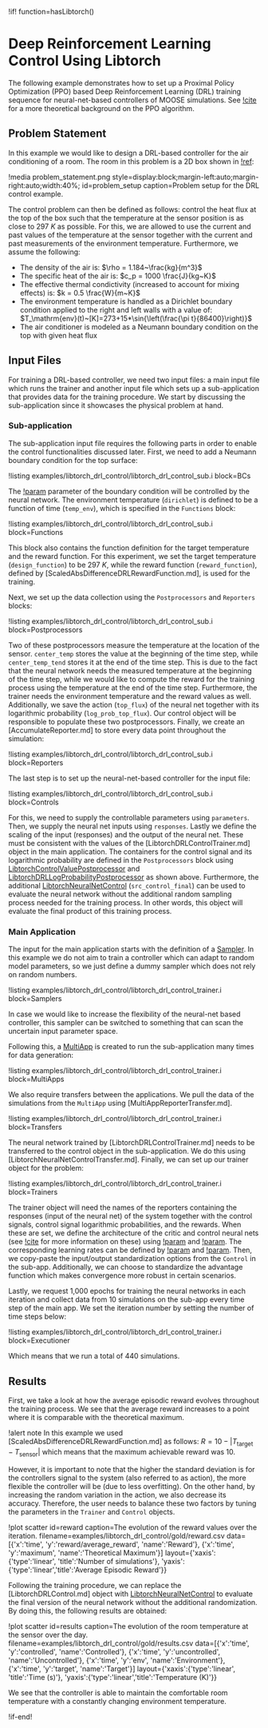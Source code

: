 !if! function=hasLibtorch()
# Deep Reinforcement Learning Control Using Libtorch

The following example demonstrates how to set up a Proximal Policy Optimization (PPO) based 
Deep Reinforcement Learning (DRL) training sequence for neural-net-based controllers of MOOSE simulations. 
See [!cite](schulman2017proximal) for a more theoretical background on the PPO algorithm.

## Problem Statement

In this example we would like to design a DRL-based controller for the air conditioning of a
room. The room in this problem is a 2D box shown in [!ref](problem_setup):

!media problem_statement.png style=display:block;margin-left:auto;margin-right:auto;width:40%;
       id=problem_setup caption=Problem setup for the DRL control example.

The control problem can then be defined as follows: control the heat flux at the top of the box such that
the temperature at the sensor position is as close to $297~K$ as possible. For this, we are allowed to use
the current and past values of the temperature at the sensor together with the current and past measurements
of the environment temperature. Furthermore, we assume the following:

- The density of the air is: $\rho = 1.184~\frac{kg}{m^3}$
- The specific heat of the air is: $c_p = 1000 \frac{J}{kg~K}$
- The effective thermal condictivity (increased to account for mixing effects) is: $k = 0.5 \frac{W}{m~K}$
- The environment temperature is handled as a Dirichlet boundary condition applied 
  to the right and left walls with a value of:
  $T_\mathrm{env}(t)~[K]=273+15*\sin{\left(\frac{\pi t}{86400}\right)}$
- The air conditioner is modeled as a Neumann boundary condition on the top with given heat flux

## Input Files

For training a DRL-based controller, we need two input files: a main input file which runs the
trainer and another input file which sets up a sub-application that provides data for the
training procedure. We start by discussing the sub-application since it showcases the
physical problem at hand.

### Sub-application

The sub-application input file requires the following
parts in order to enable the control functionalities discussed later. First, we need to add
a Neumann boundary condition for the top surface:

!listing examples/libtorch_drl_control/libtorch_drl_control_sub.i block=BCs

The [!param](/BCs/NeumannBC/value) parameter of the boundary condition will
be controlled by the neural network. The environment temperature (`dirichlet`)
is defined to be a function of time (`temp_env`), which is specified in the `Functions` block:

!listing examples/libtorch_drl_control/libtorch_drl_control_sub.i block=Functions

This block also contains the function definition for the target temperature and the reward function.
For this experiment, we set the target temperature (`design_function`) to be $297~K$, while the reward function
(`reward_function`), defined by [ScaledAbsDifferenceDRLRewardFunction.md], is used for the training.

Next, we set up the data collection using the `Postprocessors` and `Reporters` blocks:

!listing examples/libtorch_drl_control/libtorch_drl_control_sub.i block=Postprocessors

Two of these postprocessors measure the temperature at the location of the sensor.
`center_temp` stores the value at the beginning of the time step, while `center_temp_tend` stores it at the end of the
time step. This is due to the fact that the neural network needs the measured temperature at the
beginning of the time step, while we would like to compute the reward for the training process
using the temperature at the end of the time step. Furthermore, the trainer needs the environment temperature
and the reward values as well. Additionally, we save the action (`top_flux`) of the neural net together with its
logarithmic probability (`log_prob_top_flux`). Our control object will be responsible to populate these two postprocessors.
Finally, we create an [AccumulateReporter.md] to store every data point throughout the simulation:

!listing examples/libtorch_drl_control/libtorch_drl_control_sub.i block=Reporters

The last step is to set up the neural-net-based controller for the input file:

!listing examples/libtorch_drl_control/libtorch_drl_control_sub.i block=Controls

For this, we need to supply the controllable parameters using `parameters`.
Then, we supply the neural net inputs using `responses`.
Lastly we define the scaling of the input (responses) and the output
of the neural net. These must be consistent with the values of the [LibtorchDRLControlTrainer.md]
object in the main application.
The containers for the control signal and its logarithmic probability are defined in the `Postprocessors` block
using [LibtorchControlValuePostprocessor](source/libtorch/postprocessors/LibtorchControlValuePostprocessor.md) and
[LibtorchDRLLogProbabilityPostprocessor](source/libtorch/postprocessors/LibtorchDRLLogProbabilityPostprocessor.md) as
shown above.
Furthermore, the additional [LibtorchNeuralNetControl](LibtorchNeuralNetControl.md) (`src_control_final`)
can be used to evaluate the neural network without the additional random
sampling process needed for the training process. In other words, this object will evaluate the
final product of this training process.

### Main Application

The input for the main application starts with the definition of a [Sampler](CartesianProductSampler.md). In this example we
do not aim to train a controller which can adapt to random model parameters, so we just
define a dummy sampler which does not rely on random numbers.

!listing examples/libtorch_drl_control/libtorch_drl_control_trainer.i block=Samplers

In case we would like to increase the flexibility of the neural-net based controller,
this sampler can be switched to something that can scan the uncertain input parameter space.

Following this, a [MultiApp](SamplerFullSolveMultiApp.md) is created to run the sub-application many times for data generation:

!listing examples/libtorch_drl_control/libtorch_drl_control_trainer.i block=MultiApps

We also require transfers between the applications. We pull the data of the
simulations from the `MultiApp` using [MultiAppReporterTransfer.md].

!listing examples/libtorch_drl_control/libtorch_drl_control_trainer.i block=Transfers

The neural network trained by [LibtorchDRLControlTrainer.md] needs to be transferred to the
control object in the sub-application. We do this using [LibtorchNeuralNetControlTransfer.md].
Finally, we can set up our trainer object for the problem:

!listing examples/libtorch_drl_control/libtorch_drl_control_trainer.i block=Trainers

The trainer object will need the names of the reporters containing the responses (input of the neural net)
of the system together with the control signals, control signal logarithmic probabilities, and the rewards.
When these are set, we define the architecture of the critic and control neural nets
(see [!cite](schulman2017proximal) for more information on these) using
[!param](/Trainers/LibtorchDRLControlTrainer/num_critic_neurons_per_layer) and
[!param](/Trainers/LibtorchDRLControlTrainer/num_control_neurons_per_layer).
The corresponding learning rates can be defined by 
[!param](/Trainers/LibtorchDRLControlTrainer/critic_learning_rate) and 
[!param](/Trainers/LibtorchDRLControlTrainer/control_learning_rate).
Then, we copy-paste the input/output standardization options from the `Control` in the sub-app.
Additionally, we can choose to standardize the advantage function which makes
convergence more robust in certain scenarios.

Lastly, we request 1,000 epochs for training the neural networks in each iteration and
collect data from 10 simulations on the sub-app every time step of the main app.
We set the iteration number by setting the number of time steps below:

!listing examples/libtorch_drl_control/libtorch_drl_control_trainer.i block=Executioner

Which means that we run a total of 440 simulations.

## Results

First, we take a look at how the average episodic reward evolves throughout the
training process. We see that the average reward increases to a point where it is
comparable with the theoretical maximum.  

!alert note
In this example we used [ScaledAbsDifferenceDRLRewardFunction.md] as follows:
$R = 10 - |T_\mathrm{target} - T_\mathrm{sensor}|$ which means that the maximum achievable 
reward was 10. 

However, it is important to note
that the higher the standard deviation is for the controllers signal to the system 
(also referred to as action), the more flexible the controller
will be (due to less overfitting). On the other hand, by increasing the random
variation in the action, we also decrease its accuracy. Therefore, the user needs
to balance these two factors by tuning the parameters in the `Trainer` and `Control` objects.

!plot scatter
  id=reward caption=The evolution of the reward values over the iteration.
  filename=examples/libtorch_drl_control/gold/reward.csv
  data=[{'x':'time', 'y':'reward/average_reward', 'name':'Reward'},
        {'x':'time', 'y':'maximum', 'name':'Theoretical Maximum'}]
  layout={'xaxis':{'type':'linear', 'title':'Number of simulations'},
          'yaxis':{'type':'linear','title':'Average Episodic Reward'}}

Following the training procedure, we can replace the [LibtorchDRLControl.md] object with
[LibtorchNeuralNetControl](source/libtorch/controls/LibtorchNeuralNetControl.md)
to evaluate the final version of the neural network
without the additional randomization. By doing this, the following results are obtained:

!plot scatter
  id=results caption=The evolution of the room temperature at the sensor over the day.
  filename=examples/libtorch_drl_control/gold/results.csv
  data=[{'x':'time', 'y':'controlled', 'name':'Controlled'},
        {'x':'time', 'y':'uncontrolled', 'name':'Uncontrolled'},
        {'x':'time', 'y':'env', 'name':'Environment'},
        {'x':'time', 'y':'target', 'name':'Target'}]
  layout={'xaxis':{'type':'linear', 'title':'Time (s)'},
          'yaxis':{'type':'linear','title':'Temperature (K)'}}

We see that the controller is able to maintain the comfortable room temperature with a constantly changing
environment temperature.

!if-end!
